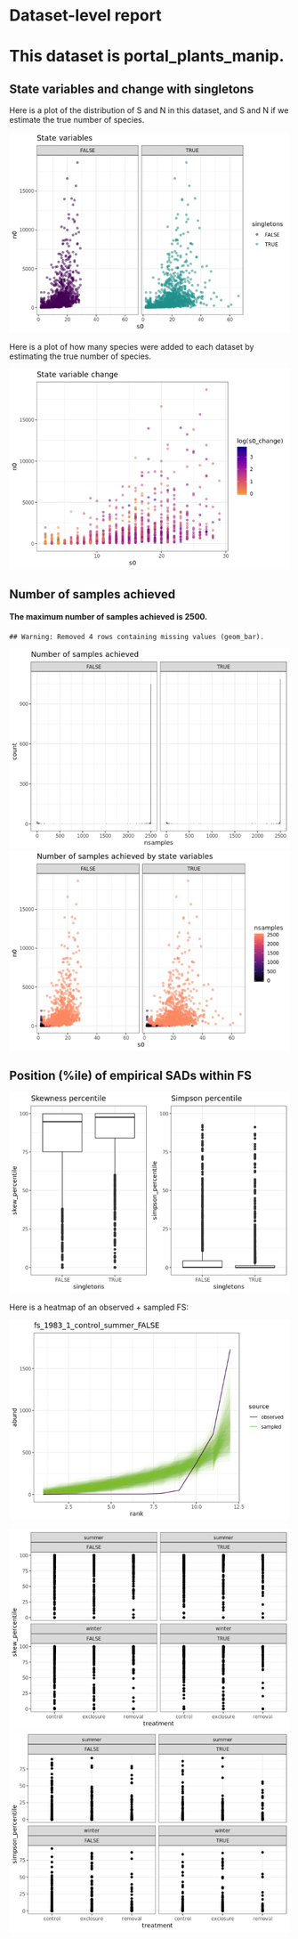 Dataset-level report
================

This dataset is portal\_plants\_manip.
======================================

State variables and change with singletons
------------------------------------------

Here is a plot of the distribution of S and N in this dataset, and S and N if we estimate the true number of species.

![](portal_plants_manip_report_files/figure-markdown_github/statevars-1.png)

Here is a plot of how many species were added to each dataset by estimating the true number of species.

![](portal_plants_manip_report_files/figure-markdown_github/sv%20change-1.png)

Number of samples achieved
--------------------------

#### The maximum number of samples achieved is 2500.

    ## Warning: Removed 4 rows containing missing values (geom_bar).

![](portal_plants_manip_report_files/figure-markdown_github/plot%20nb%20samples-1.png)![](portal_plants_manip_report_files/figure-markdown_github/plot%20nb%20samples-2.png)

Position (%ile) of empirical SADs within FS
-------------------------------------------

![](portal_plants_manip_report_files/figure-markdown_github/empirical%20positions-1.png)

Here is a heatmap of an observed + sampled FS:

![](portal_plants_manip_report_files/figure-markdown_github/example%20heatmap-1.png)

![](portal_plants_manip_report_files/figure-markdown_github/manip-1.png)![](portal_plants_manip_report_files/figure-markdown_github/manip-2.png)

